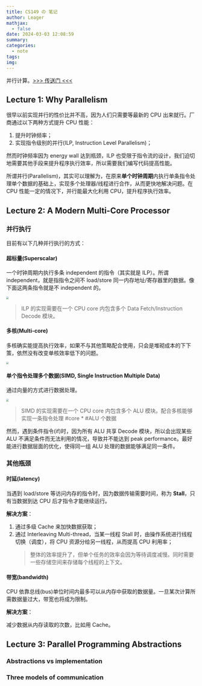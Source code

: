 ```yaml
---
title: CS149 の 笔记
author: Leager
mathjax:
  - false
date: 2024-03-03 12:08:59
summary:
categories:
  - note
tags:
img:
---
```


并行计算。[>>> 传送门 <<<](https://gfxcourses.stanford.edu/cs149/fall23)

<!--more-->

## Lecture 1: Why Parallelism

很早以前实现并行的性价比并不高，因为人们只需要等最新的 CPU 出来就行。厂商通过以下两种方式提升 CPU 性能：

1. 提升时钟频率；
2. 实现指令级别的并行(ILP, Instruction Level Parallelism)；

然而时钟频率因为 energy wall 达到瓶颈，ILP 也受限于指令流的设计，我们迫切地需要其他手段来提升程序执行效率，所以需要我们编写代码提高性能。

所谓并行(Parallelism)，其实可以理解为，在原来**单个时钟周期**内执行单条指令处理单个数据的基础上，实现多个处理器/线程进行合作，从而更快地解决问题。在 CPU 性能一定的情况下，并行能最大化利用 CPU，提升程序执行效率。

## Lecture 2: A Modern Multi-Core Processor

### 并行执行

目前有以下几种并行执行的方式：

#### 超标量(Superscalar)

一个时钟周期内执行多条 independent 的指令（其实就是 ILP）。所谓 independent，就是指指令之间不 load/store 同一内存地址/寄存器里的数据。像下面这两条指令就是不 independent 的。

<img src="1.png" style="zoom:40%"/>

> ILP 的实现需要在一个 CPU core 内包含多个 Data Fetch/Instruction Decode 模块。

#### 多核(Multi-core)

多核确实能提高执行效率，如果不与其他策略配合使用，只会是堆砌成本的下下策，依然没有改变单核效率低下的问题。

<img src="2.png" style="zoom:40%"/>

#### 单个指令处理多个数据(SIMD, Single Instruction Multiple Data)

通过向量的方式进行数据处理。

<img src="3.png" style="zoom:40%"/>

> SIMD 的实现需要在一个 CPU core 内包含多个 ALU 模块。配合多核能够实现一条指令处理 #core * #ALU 个数据

然而，遇到条件指令(if)时，因为所有 ALU 共享 Decode 模块，所以会出现某些 ALU 不满足条件而无法利用的情况，导致并不能达到 peak performance。最好能进行数据层面的优化，使得同一组 ALU 处理的数据能够满足同一条件。

### 其他瓶颈

#### 时延(latency)

当遇到 load/store 等访问内存的指令时，因为数据传输需要时间，称为 **Stall**，只有当数据到达 CPU 后才指令才能继续运行。

**解决方案**：

1. 通过多级 Cache 来加快数据获取；
2. 通过 Interleaving Multi-thread，当某一线程 Stall 时，由操作系统进行线程切换（调度），将 CPU 资源分给另一线程，从而提高 CPU 利用率；
   > 整体的效率提升了，但单个任务的效率会因为等待调度减慢。同时需要一些存储空间来存储每个线程的上下文。

#### 带宽(bandwidth)

CPU 依靠总线(bus)单位时间内最多可以从内存中获取的数据量。一旦某次计算所需数据量过大，带宽也将成为限制。

**解决方案**：

减少数据从内存读取的次数，比如用 Cache。

## Lecture 3: Parallel Programming Abstractions

### Abstractions vs implementation

### Three models of communication